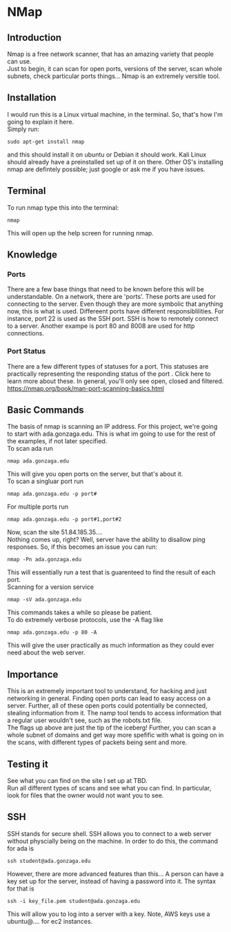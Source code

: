 # NMap

## Introduction
Nmap is a free network scanner, that has an amazing variety that people can use.  
Just to begin, it can scan for open ports, versions of the server, scan whole subnets, check particular ports things...  Nmap is an extremely versitle tool.

## Installation
I would run this is a Linux virtual machine, in the terminal. So, that's how I'm going to explain it here.  
Simply run:
```
sudo apt-get install nmap
```
and this should install it on ubuntu or Debian it should work. Kali Linux should already have a preinstalled set up of it on there. Other OS's installing nmap are defintely possible; just google or ask me if you have issues.

## Terminal
To run nmap type this into the terminal:
```
nmap
```
This will open up the help screen for running nmap. 

## Knowledge
### Ports
There are a few base things that need to be known before this will be understandable. On a network, there are 'ports'. These ports are used for connecting to the server. Even though they are more symbolic that anything now, this is what is used. Differeent ports have different responsiblilities. For instance, port 22 is used as the SSH port. SSH is how to remotely connect to a server. Another exampe is port 80 and 8008 are used for http connections.  
### Port Status
There are a few different types of statuses for a port. This statuses are practically representing the responding status of the port .
Click here to learn more about these. In general, you'll only see open, closed and filtered. https://nmap.org/book/man-port-scanning-basics.html
## Basic Commands 
The basis of nmap is scanning an IP address. For this project, we're going to start with ada.gonzaga.edu. This is what im going to use for the rest of the examples, if not later specified.  
To scan ada run
```
nmap ada.gonzaga.edu
```
This will give you open ports on the server, but that's about it.   
To scan a singluar port run
```
nmap ada.gonzaga.edu -p port#
```
For multiple ports run
```
nmap ada.gonzaga.edu -p port#1,port#2
```
Now, scan the site 51.84.185.35....  
Nothing comes up, right? Well, server have the ability to disallow ping responses. So, if this becomes an issue you can run:
```
nmap -Pn ada.gonzaga.edu
``` 
This will essentially run a test that is guarenteed to find the result of each port.  
Scanning for a version service 
```
nmap -sV ada.gonzaga.edu
```
This commands takes a while so please be patient.  
To do extremely verbose protocols, use the -A flag like 
```
nmap ada.gonzaga.edu -p 80 -A
```
This will give the user practically as much information as they could ever need about the web server.  

## Importance

This is an extremely important tool to understand, for hacking and just networking in general. Finding open ports can lead to easy access on a server. Further, all of these open ports could potentially be connected, stealing information from it. The namp tool tends to access information that a regular user wouldn't see, such as the robots.txt file.  
The flags up above are just the tip of the iceberg! Further, you can scan a whole subnet of domains and get way more spefific with what is going on in the scans, with different types of packets being sent and more. 

## Testing it 
See what you can find on the site I set up at TBD.  
Run all different types of scans and see what you can find. In particular, look for files that the owner would not want you to see. 

## SSH 
SSH stands for secure shell. SSH allows you to connect to a web server without physcially being on the machine. 
In order to do this, the command for ada is
```
ssh student@ada.gonzaga.edu
```
However, there are more advanced features than this... A person can have a key set up for the server, instead of having a password into it. The syntax for that is
```
ssh -i key_file.pem student@ada.gonzaga.edu
```
This will allow you to log into a server with a key. Note, AWS keys use a ubuntu@.... for ec2 instances. 
